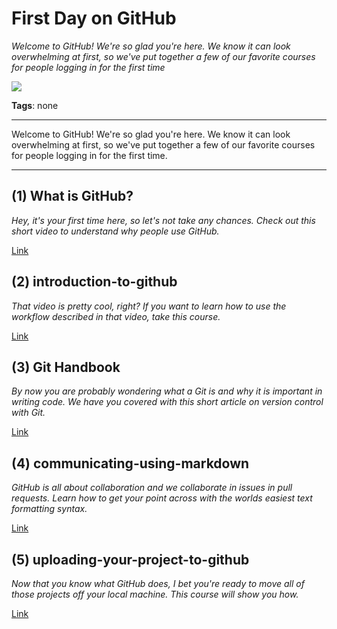 # First Day on GitHub

_Welcome to GitHub! We're so glad you're here. We know it can look overwhelming at first, so we've put together a few of our favorite courses for people logging in for the first time_

![](https://avatars.githubusercontent.com/u/2036237?s=400&v=4)

**Tags**: none

---

Welcome to GitHub! We're so glad you're here. We know it can look overwhelming at first, so we've put together a few of our favorite courses for people logging in for the first time.

---

## (1) What is GitHub?

_Hey, it's your first time here, so let's not take any chances. Check out this short video to understand why people use GitHub._

[Link](https://youtu.be/w3jLJU7DT5E)

## (2) introduction-to-github

_That video is pretty cool, right? If you want to learn how to use the workflow described in that video, take this course._

[Link](introduction-to-github)

## (3) Git Handbook

_By now you are probably wondering what a Git is and why it is important in writing code. We have you covered with this short article on version control with Git._

[Link](https://guides.github.com/introduction/git-handbook/)

## (4) communicating-using-markdown

_GitHub is all about collaboration and we collaborate in issues in pull requests. Learn how to get your point across with the worlds easiest text formatting syntax._

[Link](communicating-using-markdown)

## (5) uploading-your-project-to-github

_Now that you know what GitHub does, I bet you're ready to move all of those projects off your local machine. This course will show you how._

[Link](uploading-your-project-to-github)

